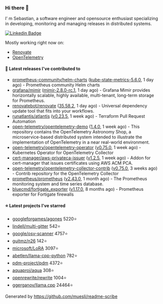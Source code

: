### Hi there 👋

I’ m Sebastian, a software engineer and opensource enthusiast specializing in developing, monitoring and managing releases in distributed systems.

[![Linkedin Badge](https://img.shields.io/badge/-LinkedIn-blue?style=flat&logo=Linkedin&logoColor=white&link=https://www.linkedin.com/in/sebastian-poxhofer/)](https://www.linkedin.com/in/sebastian-poxhofer/)

Mostly working right now on:
- [Renovate](https://github.com/renovatebot/renovate)
- [OpenTelemetry](https://github.com/open-telemetry)



#### 🚀 Latest releases I've contributed to

- [prometheus-community/helm-charts](https://github.com/prometheus-community/helm-charts) ([kube-state-metrics-5.6.0](https://github.com/prometheus-community/helm-charts/releases/tag/kube-state-metrics-5.6.0), 1 day ago) - Prometheus community Helm charts
- [grafana/mimir](https://github.com/grafana/mimir) ([mimir-2.8.0-rc.1](https://github.com/grafana/mimir/releases/tag/mimir-2.8.0-rc.1), 1 day ago) - Grafana Mimir provides horizontally scalable, highly available, multi-tenant, long-term storage for Prometheus.
- [renovatebot/renovate](https://github.com/renovatebot/renovate) ([35.58.2](https://github.com/renovatebot/renovate/releases/tag/35.58.2), 1 day ago) - Universal dependency update tool that fits into your workflows.
- [runatlantis/atlantis](https://github.com/runatlantis/atlantis) ([v0.23.5](https://github.com/runatlantis/atlantis/releases/tag/v0.23.5), 1 week ago) - Terraform Pull Request Automation
- [open-telemetry/opentelemetry-demo](https://github.com/open-telemetry/opentelemetry-demo) ([1.4.0](https://github.com/open-telemetry/opentelemetry-demo/releases/tag/1.4.0), 1 week ago) - This repository contains the OpenTelemetry Astronomy Shop, a microservice-based distributed system intended to illustrate the implementation of OpenTelemetry in a near real-world environment.
- [open-telemetry/opentelemetry-operator](https://github.com/open-telemetry/opentelemetry-operator) ([v0.75.0](https://github.com/open-telemetry/opentelemetry-operator/releases/tag/v0.75.0), 1 week ago) - Kubernetes Operator for OpenTelemetry Collector
- [cert-manager/aws-privateca-issuer](https://github.com/cert-manager/aws-privateca-issuer) ([v1.2.5](https://github.com/cert-manager/aws-privateca-issuer/releases/tag/v1.2.5), 1 week ago) - Addon for cert-manager that issues certificates using AWS ACM PCA.
- [open-telemetry/opentelemetry-collector-contrib](https://github.com/open-telemetry/opentelemetry-collector-contrib) ([v0.75.0](https://github.com/open-telemetry/opentelemetry-collector-contrib/releases/tag/v0.75.0), 3 weeks ago) - Contrib repository for the OpenTelemetry Collector
- [prometheus/prometheus](https://github.com/prometheus/prometheus) ([v2.43.0](https://github.com/prometheus/prometheus/releases/tag/v2.43.0), 1 month ago) - The Prometheus monitoring system and time series database.
- [bluecmd/fortigate_exporter](https://github.com/bluecmd/fortigate_exporter) ([v1.17.0](https://github.com/bluecmd/fortigate_exporter/releases/tag/v1.17.0), 8 months ago) - Prometheus exporter for Fortigate firewalls

#### ⭐ Latest projects I've starred

- [googleforgames/agones](https://github.com/googleforgames/agones) 5220⭐
- [lindell/multi-gitter](https://github.com/lindell/multi-gitter) 542⭐
- [google/osv-scanner](https://github.com/google/osv-scanner) 4757⭐
- [guitmz/n26](https://github.com/guitmz/n26) 142⭐
- [microsoft/LoRA](https://github.com/microsoft/LoRA) 3097⭐
- [abetlen/llama-cpp-python](https://github.com/abetlen/llama-cpp-python) 782⭐
- [pdm-project/pdm](https://github.com/pdm-project/pdm) 4372⭐
- [aquaproj/aqua](https://github.com/aquaproj/aqua) 308⭐
- [openrewrite/rewrite](https://github.com/openrewrite/rewrite) 1004⭐
- [ggerganov/llama.cpp](https://github.com/ggerganov/llama.cpp) 24464⭐



Generated by https://github.com/muesli/readme-scribe
